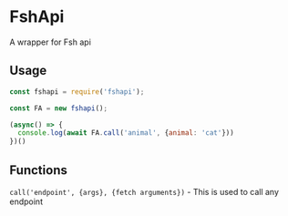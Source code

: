 # FshApi
A wrapper for Fsh api

## Usage
```js
const fshapi = require('fshapi');

const FA = new fshapi();

(async() => {
  console.log(await FA.call('animal', {animal: 'cat'}))
})()
```

## Functions
`call('endpoint', {args}, {fetch arguments})` - This is used to call any endpoint